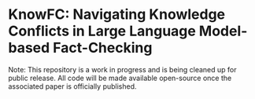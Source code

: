 # KnowFC: Navigating Knowledge Conflicts in Large Language Model-based Fact-Checking

Note: This repository is a work in progress and is being cleaned up for public release. All code will be made available open-source once the associated paper is officially published.
